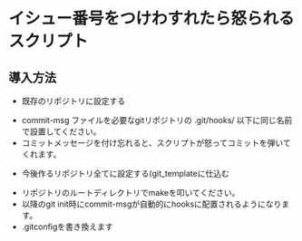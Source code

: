 イシュー番号をつけわすれたら怒られるスクリプト
======================

## 導入方法

* 既存のリポジトリに設定する
 - commit-msg ファイルを必要なgitリポジトリの .git/hooks/ 以下に同じ名前で設置してください。
 - コミットメッセージを付け忘れると、スクリプトが怒ってコミットを弾いてくれます。

* 今後作るリポジトリ全てに設定する(git_templateに仕込む
 - リポジトリのルートディレクトリでmakeを叩いてください。
 - 以降のgit init時にcommit-msgが自動的にhooksに配置されるようになります。
 - .gitconfigを書き換えます
